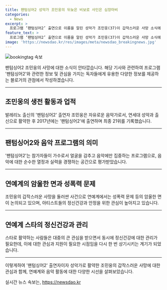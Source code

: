 ```yaml
---
title: 팬텀싱어2 성악가 조민웅의 뒤늦은 비보로 사인은 심장마비
categories:
  - News
excerpt: >
  프로그램 ‘팬텀싱어2’ 출연으로 이름을 알린 성악가 조민웅(37)이 갑작스러운 사망 소식에 애도가 이어졌다. 조민웅은 숨진 채 발견되어 사인은 심장마비로 밝혀졌으며, 그의 동료들과 팬들은 슬픔을 표현하고 있다. ‘팬텀싱어1’ 출신 권서경과 가수 미스터붐박스도 그를 추모하며 고인의 명복을 빌었다. 민웅이의 갑작스러운 별세에 대한 더 많은 소식이 기다려진다.
feature_text: >
  프로그램 ‘팬텀싱어2’ 출연으로 이름을 알린 성악가 조민웅(37)이 갑작스러운 사망 소식에 애도가 이어졌다. 조민웅은 숨진 채 발견되어 사인은 심장마비로 밝혀졌으며, 그의 동료들과 팬들은 슬픔을 표현하고 있다. ‘팬텀싱어1’ 출신 권서경과 가수 미스터붐박스도 그를 추모하며 고인의 명복을 빌었다. 민웅이의 갑작스러운 별세에 대한 더 많은 소식이 기다려진다.
image: 'https://newsdao.kr/res/images/meta/newsdao_breakingnews.jpg'
---
```


<p><img src="https://newsdao.kr/res/images/meta/newsdao_breakingnews.jpg" alt="bookingtag 속보" /></p>

<p>팬텀싱어2 조민웅의 사망에 대한 소식이 안타깝습니다. 해당 기사와 관련하여 프로그램 '팬텀싱어2'와 관련한 정보 및 관심을 가지는 독자들에게 유용한 다양한 정보를 제공하는 블로거의 관점에서 작성하겠습니다.</p>

<hr />

<h2 data-ke-size="size26">조민웅의 생전 활동과 업적</h2>

<p>발레리노 출신의 '팬텀싱어2' 출연자 조민웅은 자유로운 음악가로서, 연세대 성악과 출신으로 활약한 후 2017년에는 '팬텀싱어2'에 출연하며 최종 21위를 기록했습니다. </p>

<hr />

<h2 data-ke-size="size26">팬텀싱어2와 음악 프로그램의 의미</h2>

<p>'팬텀싱어2'는 참가자들이 가수로서 얼굴을 감추고 음악에만 집중하는 프로그램으로, 음악에 대한 순수한 열정과 실력을 경쟁하는 공간으로 평가받았습니다. </p>

<hr />

<h2 data-ke-size="size26">연예계의 암울한 면과 성폭력 문제</h2>

<p>조민웅의 갑작스러운 사망을 둘러싼 사건으로 연예계에서는 성폭력 문제 등의 암울한 면이 논의되고 있으며, 아티스트들의 정신건강과 안정을 위한 관심이 높아지고 있습니다.</p>

<hr />

<h2 data-ke-size="size26">연예계 스타의 정신건강과 관리</h2>

<p>스타로 활약하는 사람들은 대중의 큰 관심을 받으면서 동시에 정신건강에 대한 관리가 필요한데, 이에 대한 관심과 지원이 필요한 시점임을 다시 한 번 상기시키는 계기가 되었습니다.</p>

<hr />

<p>이렇게하여 '팬텀싱어2' 출연자이자 성악가로 활약한 조민웅의 갑작스러운 사망에 대한 관심과 함께, 연예계와 음악 활동에 대한 다양한 시선을 살펴보았습니다.</p>
실시간 뉴스 속보는, <a href="https://newsdao.kr" rel="dofollow">https://newsdao.kr</a>


